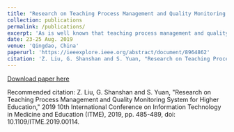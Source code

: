 ```yaml
---
title: "Research on Teaching Process Management and Quality Monitoring System for Higher Education"
collection: publications
permalink: /publications/
excerpt: 'As is well known that teaching process management and quality monitoring significantly affect the teaching quality of higher education. Therefore, in this paper, we aim to analyze the importance of teaching process management and teaching quality monitoring in advance, and then we design and develop an effective teaching management system for teaching practice. Particularly, the intelligent information processing and mining technology are exploited as the main methods in the proposed system. Furthermore, the proposed system can greatly adapt to specific requirements of teaching process in colleges and universities. By analyzing and mining the data produced by the proposed system, we can find out the teaching rules and the bottleneck that affects the further improvement of teaching quality. In the proposed system, the teaching process management is defined to contain three aspects: 1) managing teachers' teaching, 2) managing students' learning, and 3) visualizing the data in the whole teaching process. We have used the proposed teaching mode for one year, and the reflection of students for the proposed new teaching pattern as listed as follows: 1) it can significantly improve the teaching quality, 2) students' learning process can be effectively monitored, and 3) the proposed system can accurately find the problems in the teaching process. In summary, the conclusions are drawn that the proposed system is of great significance to improve both the teaching quality and the teaching management level.'
date: 23-25 Aug. 2019
venue: 'Qingdao, China'
paperurl: 'https://ieeexplore.ieee.org/abstract/document/8964862'
citation: 'Z. Liu, G. Shanshan and S. Yuan, "Research on Teaching Process Management and Quality Monitoring System for Higher Education," 2019 10th International Conference on Information Technology in Medicine and Education (ITME), 2019, pp. 485-489, doi: 10.1109/ITME.2019.00114.'
---
```


[Download paper here](https://ieeexplore.ieee.org/abstract/document/8964862)

Recommended citation: Z. Liu, G. Shanshan and S. Yuan, "Research on Teaching Process Management and Quality Monitoring System for Higher Education," 2019 10th International Conference on Information Technology in Medicine and Education (ITME), 2019, pp. 485-489, doi: 10.1109/ITME.2019.00114.
